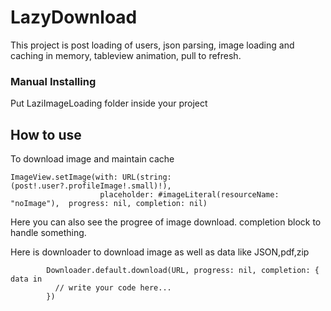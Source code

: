 # LazyDownload

This project is post loading of users, json parsing, image loading and caching in memory, tableview animation, pull to refresh.


### Manual Installing

Put LaziImageLoading folder inside your project


## How to use
To download image and maintain cache
```
ImageView.setImage(with: URL(string: (post!.user?.profileImage!.small)!),
                    placeholder: #imageLiteral(resourceName: "noImage"),  progress: nil, completion: nil)
```
Here you can also see the progree of image download. completion block to handle something.

Here is downloader to download image as well as data like JSON,pdf,zip

```
        Downloader.default.download(URL, progress: nil, completion: { data in
          // write your code here...
        })
```

